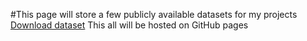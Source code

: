 

 
#This page will store a few publicly available datasets for my projects
[Download dataset](/Datasets/anscombes-quartet.xlsx)
This all will be hosted on GitHub pages

